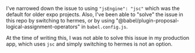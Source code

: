 I've narrowed down the issue to using `"jsEngine": "jsc"` which was the default for older expo projects.
Also, I've been able to "solve" the issue in this repo by switching to hermes, or by using "@babel/plugin-proposal-logical-assignment-operators" in `babel.config.js`.

At the time of writing this, I was not able to solve this issue in my production app, which uses `jsc` and simply switching to hermes is not an option.